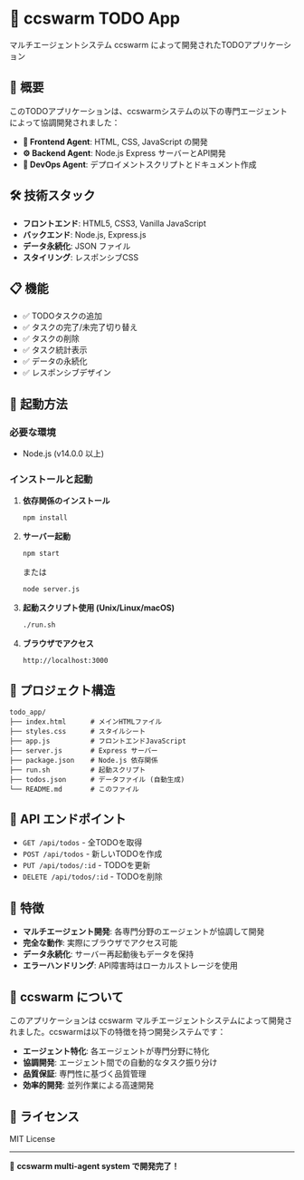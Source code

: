 # 🤖 ccswarm TODO App

マルチエージェントシステム ccswarm によって開発されたTODOアプリケーション

## 🎯 概要

このTODOアプリケーションは、ccswarmシステムの以下の専門エージェントによって協調開発されました：

- **🎨 Frontend Agent**: HTML, CSS, JavaScript の開発
- **⚙️ Backend Agent**: Node.js Express サーバーとAPI開発  
- **🚀 DevOps Agent**: デプロイメントスクリプトとドキュメント作成

## 🛠️ 技術スタック

- **フロントエンド**: HTML5, CSS3, Vanilla JavaScript
- **バックエンド**: Node.js, Express.js
- **データ永続化**: JSON ファイル
- **スタイリング**: レスポンシブCSS

## 📋 機能

- ✅ TODOタスクの追加
- ✅ タスクの完了/未完了切り替え  
- ✅ タスクの削除
- ✅ タスク統計表示
- ✅ データの永続化
- ✅ レスポンシブデザイン

## 🚀 起動方法

### 必要な環境

- Node.js (v14.0.0 以上)

### インストールと起動

1. **依存関係のインストール**
   ```bash
   npm install
   ```

2. **サーバー起動**
   ```bash
   npm start
   ```
   
   または
   
   ```bash
   node server.js
   ```

3. **起動スクリプト使用 (Unix/Linux/macOS)**
   ```bash
   ./run.sh
   ```

4. **ブラウザでアクセス**
   ```
   http://localhost:3000
   ```

## 📁 プロジェクト構造

```
todo_app/
├── index.html      # メインHTMLファイル
├── styles.css      # スタイルシート
├── app.js          # フロントエンドJavaScript
├── server.js       # Express サーバー
├── package.json    # Node.js 依存関係
├── run.sh          # 起動スクリプト
├── todos.json      # データファイル (自動生成)
└── README.md       # このファイル
```

## 🔧 API エンドポイント

- `GET /api/todos` - 全TODOを取得
- `POST /api/todos` - 新しいTODOを作成
- `PUT /api/todos/:id` - TODOを更新
- `DELETE /api/todos/:id` - TODOを削除

## 🎨 特徴

- **マルチエージェント開発**: 各専門分野のエージェントが協調して開発
- **完全な動作**: 実際にブラウザでアクセス可能
- **データ永続化**: サーバー再起動後もデータを保持
- **エラーハンドリング**: API障害時はローカルストレージを使用

## 🤖 ccswarm について

このアプリケーションは ccswarm マルチエージェントシステムによって開発されました。ccswarmは以下の特徴を持つ開発システムです：

- **エージェント特化**: 各エージェントが専門分野に特化
- **協調開発**: エージェント間での自動的なタスク振り分け
- **品質保証**: 専門性に基づく品質管理
- **効率的開発**: 並列作業による高速開発

## 📄 ライセンス

MIT License

---

🎉 **ccswarm multi-agent system で開発完了！**